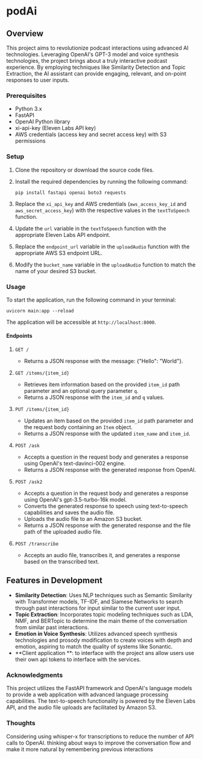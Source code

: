 # podAi

## Overview
This project aims to revolutionize podcast interactions using advanced AI technologies. Leveraging OpenAI's GPT-3 model and voice synthesis technologies, the project brings about a truly interactive podcast experience. By employing techniques like Similarity Detection and Topic Extraction, the AI assistant can provide engaging, relevant, and on-point responses to user inputs.




### Prerequisites
- Python 3.x
- FastAPI
- OpenAI Python library
- xi-api-key (Eleven Labs API key)
- AWS credentials (access key and secret access key) with S3 permissions

### Setup

1. Clone the repository or download the source code files.

2. Install the required dependencies by running the following command:
   ```
   pip install fastapi openai boto3 requests
   ```

3. Replace the `xi_api_key` and AWS credentials (`aws_access_key_id` and `aws_secret_access_key`) with the respective values in the `textToSpeech` function.

4. Update the `url` variable in the `textToSpeech` function with the appropriate Eleven Labs API endpoint.

5. Replace the `endpoint_url` variable in the `uploadAudio` function with the appropriate AWS S3 endpoint URL.

6. Modify the `bucket_name` variable in the `uploadAudio` function to match the name of your desired S3 bucket.

### Usage

To start the application, run the following command in your terminal:
```
uvicorn main:app --reload
```

The application will be accessible at `http://localhost:8000`.

#### Endpoints

1. `GET /`
   - Returns a JSON response with the message: {"Hello": "World"}.

2. `GET /items/{item_id}`
   - Retrieves item information based on the provided `item_id` path parameter and an optional query parameter `q`.
   - Returns a JSON response with the `item_id` and `q` values.

3. `PUT /items/{item_id}`
   - Updates an item based on the provided `item_id` path parameter and the request body containing an `Item` object.
   - Returns a JSON response with the updated `item_name` and `item_id`.

4. `POST /ask`
   - Accepts a question in the request body and generates a response using OpenAI's text-davinci-002 engine.
   - Returns a JSON response with the generated response from OpenAI.

5. `POST /ask2`
   - Accepts a question in the request body and generates a response using OpenAI's gpt-3.5-turbo-16k model.
   - Converts the generated response to speech using text-to-speech capabilities and saves the audio file.
   - Uploads the audio file to an Amazon S3 bucket.
   - Returns a JSON response with the generated response and the file path of the uploaded audio file.
6. `POST /transcribe`   
   - Accepts an audio file, transcribes it, and generates a response based on the transcribed text.



## Features in Development

- **Similarity Detection**: Uses NLP techniques such as Semantic Similarity with Transformer models, TF-IDF, and Siamese Networks to search through past interactions for input similar to the current user input.
- **Topic Extraction**: Incorporates topic modeling techniques such as LDA, NMF, and BERTopic to determine the main theme of the conversation from similar past interactions.
- **Emotion in Voice Synthesis**: Utilizes advanced speech synthesis technologies and prosody modification to create voices with depth and emotion, aspiring to match the quality of systems like Sonantic.
- **Client application **: to interface with the project ans allow users use their own api tokens to interface with the services.


### Acknowledgments

This project utilizes the FastAPI framework and OpenAI's language models to provide a web application with advanced language processing capabilities. The text-to-speech functionality is powered by the Eleven Labs API, and the audio file uploads are facilitated by Amazon S3.

### Thoughts
 
Considering using whisper-x for transcriptions to reduce the number of API calls to OpenAI.
thinking about ways to improve the conversation flow and make it more natural by remembering previous interactions
